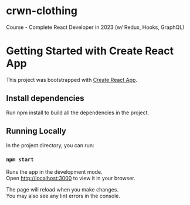 # crwn-clothing

Course - Complete React Developer in 2023 (w/ Redux, Hooks, GraphQL)

# Getting Started with Create React App

This project was bootstrapped with [Create React App](https://github.com/facebook/create-react-app).

## Install dependencies

Run npm install to build all the dependencies in the project.

## Running Locally

In the project directory, you can run:

### `npm start`

Runs the app in the development mode.\
Open [http://localhost:3000](http://localhost:3000) to view it in your browser.

The page will reload when you make changes.\
You may also see any lint errors in the console.
